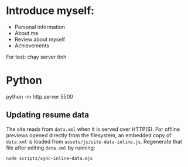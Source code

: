 # Introduce myself:
- Personal information
- About me
- Review about myself
- Achievements

For test:
chạy server tĩnh
# Python
python -m http.server 5500

## Updating resume data

The site reads from `data.xml` when it is served over HTTP(S).
For offline previews opened directly from the filesystem, an embedded copy of
`data.xml` is loaded from `assets/js/site-data-inline.js`. Regenerate that file
after editing `data.xml` by running:

```
node scripts/sync-inline-data.mjs
```
